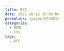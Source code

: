 ```yaml
---
title: BFC
date: 2021-10-12 10:00:06
permalink: /pages/07d081/
categories:
  - 前端
  - Css
tags:
  - BFC
---
```

